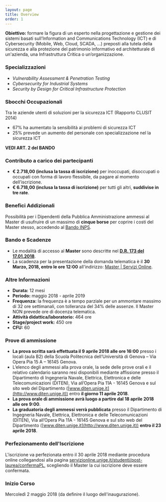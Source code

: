 ```yaml
---
layout: page
title: Overview
order: 1
---
```


**Obiettivo:** formare la figura di un esperto nella progettazione e gestione dei sistemi basati sull’Information and Communications Technology (ICT) e di Cybersecurity (Mobile, Web, Cloud, SCADA, ...) preposti alla tutela della sicurezza  e  alla  protezione  del  patrimonio  informativo  ed  architetturale  di  un'azienda,  una  Infrastruttura  Critica  o un’organizzazione.

### Specializzazioni

- *Vulnerability Assessment & Penetration Testing*
- *Cybersecurity for Industrial Systems*
- *Security by Design for Critical Infrastructure Protection*

### Sbocchi Occupazionali

Tra le aziende utenti di soluzioni per la sicurezza ICT (Rapporto CLUSIT 2014)

* 67% ha aumentato la sensibilità ai problemi di sicurezza ICT
* 25% prevede un aumento del personale con specializzazione nel la sicurezza ICT

**VEDI ART. 2 del BANDO**


### Contributo a carico dei partecipanti

* **€ 2.718,00 (inclusa la tassa di iscrizione)** per inoccupati, disoccupati o occupati con forma di lavoro
flessibile, da pagare al momento dell’iscrizione. 
* **€ 6.718,00 (inclusa la tassa di iscrizione)** per tutti gli altri, **suddivise in tre rate**.


### Benefici Addizionali
Possibilità per i Dipendenti della Pubblica Amministrazione ammessi al Master di usufruire di un massimo di **cinque borse** per coprire i costi del Master stesso, accedendo al [Bando INPS](/bandi/INPS_Bando_Master_universitari_Executive_2016-2017_borse.pdf).

### Bando e Scadenze

* Le modalità di accesso al **Master** sono descritte nel [**D.R. 173 del 17.01.2018**](https://www.studenti.unige.it/sites/www.studenti.unige.it/files/master/DR%20n.%20173%20del%2017.01.2018%20fto.pdf).
* La scadenza per la presentazione della domanda telematica è il **30 Marzo, 2018, entro le ore 12:00** all'indirizzo: [Master \| Servizi Online](https://servizionline.unige.it/studenti/post-laurea/master).

### Altre Informazioni

* **Durata:** 12 mesi
* **Periodo:** maggio 2018 - aprile 2019
* **Frequenza:** la frequenza è a tempo parziale per un ammontare massimo di 32 ore settimanali, con tolleranza del 34% delle assenze. Il Master NON prevede ore di docenza telematica. 
* **Attività didattica/laboratorio:** 464 ore
* **Stage/project work:** 450 ore
* **CFU:** 60

### Prove di ammissione

* **La  prova  scritta  sarà  effettuata  il 9  aprile  2018  alle  ore  16:00** presso  i  locali  (aula  B2)  della  Scuola  Politecnica   dell’Università  di  Genova  –  Via  Opera  Pia  15  A  –  16145  Genova. 
* L’elenco  degli  ammessi  alla  prova  orale,  la  sede delle prove orali e il relativo calendario saranno resi disponibili mediante affissione presso il Dipartimento di Ingegneria Navale,  Elettrica,  Elettronica  e  delle  Telecomunicazioni  (DITEN), Via   all’Opera  Pia  11A  -  16145  Genova e  sul  sito web del Dipartimento ([www.diten.unige.it](http://www.diten.unige.it)) entro **il giorno 11 aprile 2018**.
* **La prova orale di ammissione avrà luogo a partire dal 18 aprile 2018 alle ore 9:00**. 
* **La  graduatoria  degli  ammessi verrà  pubblicata**  presso  il  Dipartimento  di  Ingegneria  Navale,  Elettrica,  Elettronica  e delle  Telecomunicazioni  (DITEN),  Via  all’Opera  Pia 11A   -  16145  Genova  e  sul  sito   web  del  Dipartimento ([www.diten.unige.it](http://www.diten.unige.it)) **entro il 23 aprile 2018**.


### Perfezionamento dell'Iscrizione

L'iscrizione va perfezionata entro il 30 aprile 2018 mediante procedura online collegandosi alla pagina [servizionline.unige.it/studenti/post-laurea/confermaPL](https://servizionline.unige.it/studenti/post-laurea/confermaPL), scegliendo il Master la cui iscrizione deve essere confermata.

### Inizio Corso 

Mercoledì 2 maggio 2018 (da definire il luogo dell'inaugurazione).

